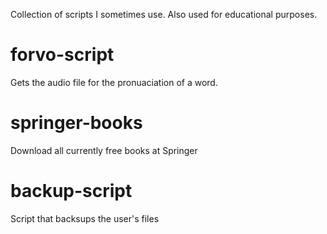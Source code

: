Collection of scripts I sometimes use. Also used for educational purposes.

# forvo-script
Gets the audio file for the pronuaciation of a word.

# springer-books
Download all currently free books at Springer

# backup-script
Script that backsups the user's files
